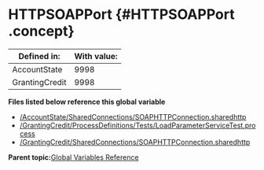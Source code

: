 # HTTPSOAPPort {#HTTPSOAPPort .concept}

|Defined in:|With value:|
|-----------|-----------|
|AccountState|9998|
|GrantingCredit|9998|

**Files listed below reference this global variable**

-   [/AccountState/SharedConnections/SOAPHTTPConnection.sharedhttp](../../../projects/AccountState/SharedConnections/SOAPHTTPConnection.sharedhttp.md)
-   [/GrantingCredit/ProcessDefinitions/Tests/LoadParameterServiceTest.process](../../../projects/GrantingCredit/ProcessDefinitions/Tests/LoadParameterServiceTest.process.md)
-   [/GrantingCredit/SharedConnections/SOAPHTTPConnection.sharedhttp](../../../projects/GrantingCredit/SharedConnections/SOAPHTTPConnection.sharedhttp.md)

**Parent topic:**[Global Variables Reference](../../../../../../modules/demo_Enterprise/dita/crossref/globVars/globVarsRef/GV_globVarsRef.md)

